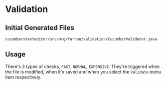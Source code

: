# Validation

## Initial Generated Files

```
cucumberxtexteditor/src/org/farhan/validation/CucumberValidator.java
```

## Usage

There's 3 types of checks, `FAST`, `NORMAL`, `EXPENSIVE`.
They're triggered when the file is modified, when it's saved and when you select the `Validate` menu item respectively.